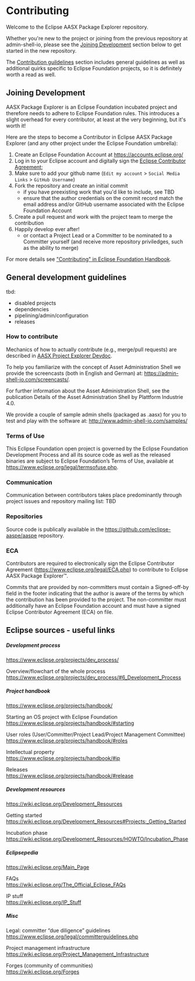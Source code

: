 # Contributing

Welcome to the Eclipse AASX Package Explorer repository. 

Whether you're new to the project or joining from the previous repository at admin-shell-io, please see the [Joining Development](#joining-development) section below to get started in the new repository.

The [Contribution guildelines](#contribution-guidelines) section includes general guidelines as well as additional quirks specific to Eclipse Foundation projects, so it is definitely worth a read as well.

## Joining Development

AASX Package Explorer is an Eclipse Foundation incubated project and therefore needs to adhere to Eclipse Foundation rules.
This introduces a slight overhead for every contributor, at least at the very beginning, but it's worth it!

Here are the steps to become a Contributor in Eclipse AASX Package Explorer (and any other project under the Eclipse Foundation umbrella):

1. Create an Eclipse Foundation Account at https://accounts.eclipse.org/ 
1. Log in to your Eclipse account and digitally sign the [Eclipse Contributor Agreement](https://www.eclipse.org/projects/handbook/#contributing-eca);
1. Make sure to add your github name (`Edit my account` > `Social Media Links` > `GitHub Username`)
1. Fork the repository and create an initial commit
    - if you have preexisting work that you'd like to include, see TBD
    - ensure that the author credentials on the commit record match the email address and/or GitHub username associated with the Eclipse Foundation Account
1. Create a pull request and work with the project team to merge the contribution
1. Happily develop ever after!
    - or contact a Project Lead or a Committer to be nominated to a Committer yourself (and receive more repository priviledges, such as the ability to merge)

For more details see ["Contributing" in Eclipse Foundation Handbook](https://www.eclipse.org/projects/handbook/#contributing-contributors).
   
## General development guidelines

tbd:

- disabled projects
- dependencies
- pipelining/admin/configuration
- releases

### How to contribute

Mechanics of how to actually contribute (e.g., merge/pull requests) are described in [AASX Project Explorer Devdoc](https://admin-shell-io.github.io/aasx-package-explorer/devdoc/getting-started/intro.html).

To help you familiarize with the concept of Asset Administration Shell we provide the screencasts (both in English and German) at: https://admin-shell-io.com/screencasts/.

For further information about the Asset Administration Shell, see the publication Details of the Asset Administration Shell by Plattform Industrie 4.0.

We provide a couple of sample admin shells (packaged as .aasx) for you to test and play with the software at: http://www.admin-shell-io.com/samples/

### Terms of Use

This Eclipse Foundation open project is governed by the Eclipse Foundation
Development Process and all its source code as well as the released binaries are subject to Eclipse Foundation’s Terms of Use, available at https://www.eclipse.org/legal/termsofuse.php.

### Communication

Communication between contributors takes place predominantly through project issues and repository mailing list: TBD

### Repositories

Source code is publically available in the https://github.com/eclipse-aaspe/aaspe repository.

### ECA

Contributors are required to electronically sign the Eclipse Contributor Agreement (https://www.eclipse.org/legal/ECA.php) to contribute to Eclipse AASX Package Explorer™.

Commits that are provided by non-committers must contain a Signed-off-by field in
the footer indicating that the author is aware of the terms by which the
contribution has been provided to the project. The non-committer must
additionally have an Eclipse Foundation account and must have a signed Eclipse
Contributor Agreement (ECA) on file.


## Eclipse sources - useful links

##### Development process

https://www.eclipse.org/projects/dev_process/ 

Overview/flowchart of the whole process  
https://www.eclipse.org/projects/dev_process/#6_Development_Process 

##### Project handbook

https://www.eclipse.org/projects/handbook/ 

Starting an OS project with Eclipse Foundation  
https://www.eclipse.org/projects/handbook/#starting   

User roles (User/Committer/Project Lead/Project Management Committee)  
https://www.eclipse.org/projects/handbook/#roles  

Intellectual property  
https://www.eclipse.org/projects/handbook/#ip   

Releases   
https://www.eclipse.org/projects/handbook/#release   

##### Development resources

https://wiki.eclipse.org/Development_Resources 

Getting started  
https://wiki.eclipse.org/Development_Resources#Projects:_Getting_Started  

Incubation phase  
https://wiki.eclipse.org/Development_Resources/HOWTO/Incubation_Phase   

##### Eclipsepedia

https://wiki.eclipse.org/Main_Page  

FAQs  
https://wiki.eclipse.org/The_Official_Eclipse_FAQs  

IP stuff   
https://wiki.eclipse.org/IP_Stuff     

##### Misc

Legal: committer “due diligence” guidelines  
https://www.eclipse.org/legal/committerguidelines.php

Project management infrastructure  
https://wiki.eclipse.org/Project_Management_Infrastructure 

Forges (community of communities)  
https://wiki.eclipse.org/Forges 
